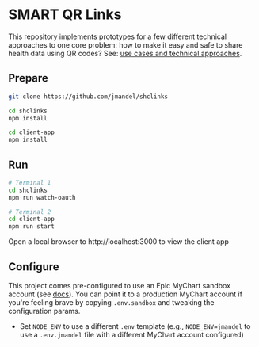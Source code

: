 # SMART QR Links

This repository implements prototypes for a few different technical approaches to
one core problem: how to make it easy and safe to share health data using QR
codes? See:  [use cases and technical approaches](https://hackmd.io/kvyVFD5cQK2Bg1_vnXSh_Q).

## Prepare

```sh
git clone https://github.com/jmandel/shclinks

cd shclinks
npm install

cd client-app
npm install
```

## Run


```sh
# Terminal 1
cd shclinks
npm run watch-oauth

# Terminal 2
cd client-app
npm run start
```

Open a local browser to http://localhost:3000 to view the client app

## Configure

This project comes pre-configured to use an Epic MyChart sandbox account (see [docs](https://fhir.epic.com/Documentation?docId=testpatients)). You can point it to a production MyChart account if you're feeling brave by copying `.env.sandbox` and tweaking the configuration params.

* Set `NODE_ENV` to use a different `.env` template (e.g., `NODE_ENV=jmandel` to use a `.env.jmandel` file with a different MyChart account configured)
